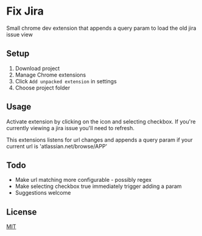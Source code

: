 # Fix Jira

Small chrome dev extension that appends a query param to load the old jira  issue view

## Setup

1. Download project
2. Manage Chrome extensions
3. Click `Add unpacked extension` in settings
4. Choose project folder

## Usage
Activate extension by clicking on the icon and selecting checkbox.
If you're currently viewing a jira issue you'll need to refresh.

This extensions listens for url changes and appends a query param if your current url is 'atlassian.net/browse/APP'

## Todo
- Make url matching more configurable - possibly regex
- Make selecting checkbox true immediately trigger adding a param
- Suggestions welcome

## License
[MIT](https://choosealicense.com/licenses/mit/)